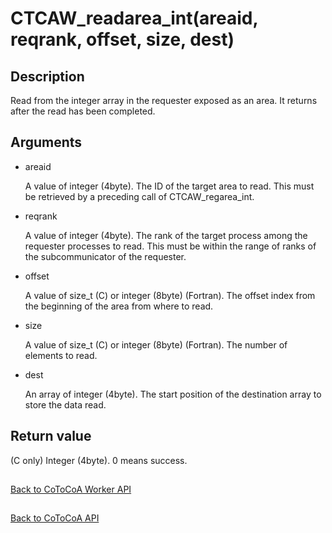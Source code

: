 CTCAW_readarea_int(areaid, reqrank, offset, size, dest)
=====

Description
-----

Read from the integer array in the requester exposed as an area. 
It returns after the read has been completed.

Arguments
-----

- areaid

  A value of integer (4byte). 
  The ID of the target area to read. 
  This must be retrieved by a preceding call of CTCAW_regarea_int.

- reqrank

  A value of integer (4byte). 
  The rank of the target process among the requester processes to read. 
  This must be within the range of ranks of the subcommunicator of the requester.

- offset

  A value of size_t (C) or integer (8byte) (Fortran). 
  The offset index from the beginning of the area from where to read.

- size

  A value of size_t (C) or integer (8byte) (Fortran). 
  The number of elements to read.

- dest

  An array of integer (4byte). 
  The start position of the destination array to store the data read.

Return value
-----

(C only) Integer (4byte). 0 means success.

##

[Back to CoToCoA Worker API](../API-worker.md "Back to CoToCoA Worker API")

##

[Back to CoToCoA API](../API.md "Back to CoToCoA API")
